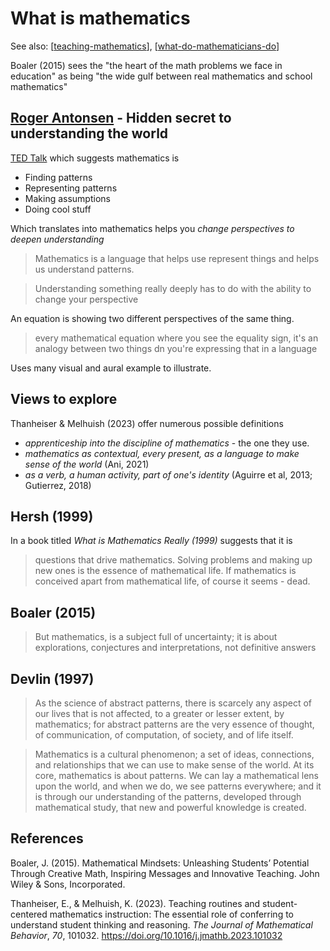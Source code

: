 # What is mathematics

See also: [[teaching-mathematics]], [[what-do-mathematicians-do]]

Boaler (2015) sees the "the heart of the math problems we face in education" as being "the wide gulf between real mathematics and school mathematics"

## [Roger Antonsen](https://rantonse.org/about) - Hidden secret to understanding the world

[TED Talk](https://www.youtube.com/watch?v=ZQElzjCsl9o) which suggests mathematics is

- Finding patterns
- Representing patterns
- Making assumptions
- Doing cool stuff

Which translates into mathematics helps you _change perspectives to deepen understanding_

> Mathematics is a language that helps use represent things and helps us understand patterns.

> Understanding something really deeply has to do with the ability to change your perspective

An equation is showing two different perspectives of the same thing. 

> every mathematical equation where you see the equality sign, it's an analogy between two things dn you're expressing that in a language

Uses many visual and aural example to illustrate.

## Views to explore

Thanheiser & Melhuish (2023) offer numerous possible definitions

- _apprenticeship into the discipline of mathematics_ - the one they use.
- _mathematics as contextual, every present, as a language to make sense of the world_ (Ani, 2021)
- _as a verb, a human activity, part of one's identity_ (Aguirre et al, 2013; Gutierrez, 2018)

## Hersh (1999)

In a book titled _What is Mathematics Really (1999)_ suggests that it is

> questions that drive mathematics. Solving problems and making up new ones is the essence of mathematical life. If mathematics is conceived apart from mathematical life, of course it seems - dead.

## Boaler (2015)

> But mathematics, is a subject full of uncertainty; it is about explorations, conjectures and interpretations, not definitive answers

## Devlin (1997)

> As the science of abstract patterns, there is scarcely any aspect of our lives that is not affected, to a greater or lesser extent, by mathematics; for abstract patterns are the very essence of thought, of communication, of computation, of society, and of life itself.

> Mathematics is a cultural phenomenon; a set of ideas, connections, and relationships that we can use to make sense of the world. At its core, mathematics is about patterns. We can lay a mathematical lens upon the world, and when we do, we see patterns everywhere; and it is through our understanding of the patterns, developed through mathematical study, that new and powerful knowledge is created.

## References

Boaler, J. (2015). Mathematical Mindsets: Unleashing Students’ Potential Through Creative Math, Inspiring Messages and Innovative Teaching. John Wiley & Sons, Incorporated.

Thanheiser, E., & Melhuish, K. (2023). Teaching routines and student-centered mathematics instruction: The essential role of conferring to understand student thinking and reasoning. *The Journal of Mathematical Behavior*, *70*, 101032. <https://doi.org/10.1016/j.jmathb.2023.101032>

[//begin]: # "Autogenerated link references for markdown compatibility"
[teaching-mathematics]: teaching-mathematics "Teaching Mathematics"
[what-do-mathematicians-do]: what-do-mathematicians-do "What do mathematicians do?"
[//end]: # "Autogenerated link references"